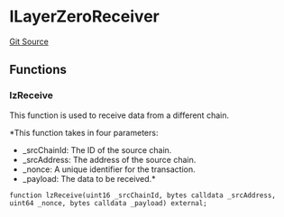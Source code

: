 # ILayerZeroReceiver

[Git Source](https://github.com/manifoldfinance/mevETH2/blob/25149b626aad16b7ef2da38d73bddd982040bc12/src/interfaces/ILayerZeroReceiver.sol)

## Functions

### lzReceive

This function is used to receive data from a different chain.

\*This function takes in four parameters:

-   \_srcChainId: The ID of the source chain.
-   \_srcAddress: The address of the source chain.
-   \_nonce: A unique identifier for the transaction.
-   \_payload: The data to be received.\*

```solidity
function lzReceive(uint16 _srcChainId, bytes calldata _srcAddress, uint64 _nonce, bytes calldata _payload) external;
```
